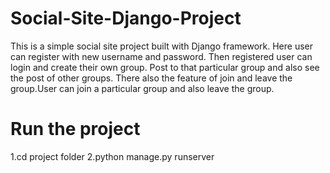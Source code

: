 # Social-Site-Django-Project
This is a simple social site project built with Django framework. Here user can register with new username and password.
Then registered user can login and create their own group. Post to that particular group and also see the post of other groups.
There also the feature of join and leave the group.User can join a particular group and also leave the group.

# Run the project
1.cd project folder
2.python manage.py runserver
